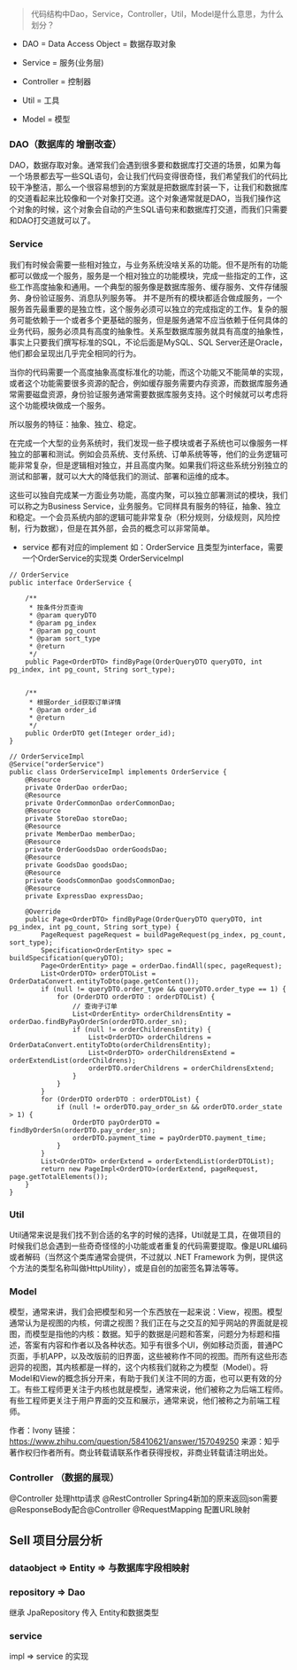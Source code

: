 > 代码结构中Dao，Service，Controller，Util，Model是什么意思，为什么划分？

* DAO = Data Access Object = 数据存取对象

* Service = 服务(业务层)

* Controller = 控制器

* Util = 工具

* Model = 模型

### DAO（数据库的 增删改查）
DAO，数据存取对象。通常我们会遇到很多要和数据库打交道的场景，如果为每一个场景都去写一些SQL语句，会让我们代码变得很奇怪，我们希望我们的代码比较干净整洁，那么一个很容易想到的方案就是把数据库封装一下，让我们和数据库的交道看起来比较像和一个对象打交道。这个对象通常就是DAO，当我们操作这个对象的时候，这个对象会自动的产生SQL语句来和数据库打交道，而我们只需要和DAO打交道就可以了。

### Service
我们有时候会需要一些相对独立，与业务系统没啥关系的功能。但不是所有的功能都可以做成一个服务，服务是一个相对独立的功能模块，完成一些指定的工作，这些工作高度抽象和通用。一个典型的服务像是数据库服务、缓存服务、文件存储服务、身份验证服务、消息队列服务等。
并不是所有的模块都适合做成服务，一个服务首先最重要的是独立性，这个服务必须可以独立的完成指定的工作。复杂的服务可能依赖于一个或者多个更基础的服务，但是服务通常不应当依赖于任何具体的业务代码，服务必须具有高度的抽象性。关系型数据库服务就具有高度的抽象性，事实上只要我们撰写标准的SQL，不论后面是MySQL、SQL Server还是Oracle，他们都会呈现出几乎完全相同的行为。

当你的代码需要一个高度抽象高度标准化的功能，而这个功能又不能简单的实现，或者这个功能需要很多资源的配合，例如缓存服务需要内存资源，而数据库服务通常需要磁盘资源，身份验证服务通常需要数据库服务支持。这个时候就可以考虑将这个功能模块做成一个服务。

所以服务的特征：抽象、独立、稳定。

在完成一个大型的业务系统时，我们发现一些子模块或者子系统也可以像服务一样独立的部署和测试。例如会员系统、支付系统、订单系统等等，他们的业务逻辑可能非常复杂，但是逻辑相对独立，并且高度内聚。如果我们将这些系统分别独立的测试和部署，就可以大大的降低我们的测试、部署和运维的成本。

这些可以独自完成某一方面业务功能，高度内聚，可以独立部署测试的模块，我们可以称之为Business Service，业务服务。它同样具有服务的特征，抽象、独立和稳定。一个会员系统内部的逻辑可能非常复杂（积分规则，分级规则，风险控制，行为数据），但是在其外部，会员的概念可以非常简单。

* service 都有对应的implement 如：OrderService 且类型为interface，需要一个OrderService的实现类 OrderServiceImpl
```
// OrderService
public interface OrderService {

    /**
     * 按条件分页查询
     * @param queryDTO
     * @param pg_index
     * @param pg_count
     * @param sort_type
     * @return
     */
    public Page<OrderDTO> findByPage(OrderQueryDTO queryDTO, int pg_index, int pg_count, String sort_type);


    /**
     * 根据order_id获取订单详情
     * @param order_id
     * @return
     */
    public OrderDTO get(Integer order_id);
}

// OrderServiceImpl
@Service("orderService")
public class OrderServiceImpl implements OrderService {
	@Resource
	private OrderDao orderDao;
	@Resource
	private OrderCommonDao orderCommonDao;
	@Resource
	private StoreDao storeDao;
	@Resource
	private MemberDao memberDao;
	@Resource
	private OrderGoodsDao orderGoodsDao;
	@Resource
	private GoodsDao goodsDao;
	@Resource
	private GoodsCommonDao goodsCommonDao;
	@Resource
	private ExpressDao expressDao;

	@Override
	public Page<OrderDTO> findByPage(OrderQueryDTO queryDTO, int pg_index, int pg_count, String sort_type) {
		PageRequest pageRequest = buildPageRequest(pg_index, pg_count, sort_type);
		Specification<OrderEntity> spec = buildSpecification(queryDTO);
		Page<OrderEntity> page = orderDao.findAll(spec, pageRequest);
		List<OrderDTO> orderDTOList = OrderDataConvert.entityToDto(page.getContent());
		if (null != queryDTO.order_type && queryDTO.order_type == 1) {
			for (OrderDTO orderDTO : orderDTOList) {
				// 查询子订单
				List<OrderEntity> orderChildrensEntity = orderDao.findByPayOrderSn(orderDTO.order_sn);
				if (null != orderChildrensEntity) {
					List<OrderDTO> orderChildrens = OrderDataConvert.entityToDto(orderChildrensEntity);
					List<OrderDTO> orderChildrensExtend = orderExtendList(orderChildrens);
					orderDTO.orderChildrens = orderChildrensExtend;
				}
			}
		}
		for (OrderDTO orderDTO : orderDTOList) {
			if (null != orderDTO.pay_order_sn && orderDTO.order_state > 1) {
				OrderDTO payOrderDTO = findByOrderSn(orderDTO.pay_order_sn);
				orderDTO.payment_time = payOrderDTO.payment_time;
			}
		}
		List<OrderDTO> orderExtend = orderExtendList(orderDTOList);
		return new PageImpl<OrderDTO>(orderExtend, pageRequest, page.getTotalElements());
	}
}
```

### Util
Util通常来说是我们找不到合适的名字的时候的选择，Util就是工具，在做项目的时候我们总会遇到一些奇奇怪怪的小功能或者重复的代码需要提取。像是URL编码或者解码（当然这个类库通常会提供，不过就以 .NET Framework 为例，提供这个方法的类型名称叫做HttpUtility），或是自创的加密签名算法等等。

### Model
模型，通常来讲，我们会把模型和另一个东西放在一起来说：View，视图。模型通常认为是视图的内核，何谓之视图？我们正在与之交互的知乎网站的界面就是视图，而模型是指他的内核：数据。知乎的数据是问题和答案，问题分为标题和描述，答案有内容和作者以及各种状态。知乎有很多个UI，例如移动页面，普通PC页面，手机APP，以及改版前的旧界面，这些被称作不同的视图。而所有这些形态迥异的视图，其内核都是一样的，这个内核我们就称之为模型（Model）。将Model和View的概念拆分开来，有助于我们关注不同的方面，也可以更有效的分工。有些工程师更关注于内核也就是模型，通常来说，他们被称之为后端工程师。有些工程师更关注于用户界面的交互和展示，通常来说，他们被称之为前端工程师。

作者：Ivony
链接：https://www.zhihu.com/question/58410621/answer/157049250
来源：知乎
著作权归作者所有。商业转载请联系作者获得授权，非商业转载请注明出处。

### Controller （数据的展现）
@Controller  处理http请求
@RestController  Spring4新加的原来返回json需要@ResponseBody配合@Controller
@RequestMapping  配置URL映射


## Sell 项目分层分析
### dataobject => Entity => 与数据库字段相映射 
### repository => Dao 
继承 JpaRepository 传入 Entity和数据类型
### service
impl => service 的实现









